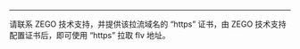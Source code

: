 <Title>Web 平台使用 “https” 上线，但 SDK 返回的 flv 拉流地址是 “http” 的，无法兼容，如何解决？</Title>



- - -

请联系 ZEGO 技术支持，并提供该拉流域名的 “https” 证书，由 ZEGO 技术支持配置证书后，即可使用 “https” 拉取 flv 地址。